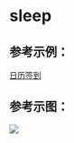 # sleep 
## 参考示例：
<a href="http://bbs.luosilent.top/sleep/sign.php">日历签到<a>
  
  
  
## 参考示图：
  
<img src="http://bbs.luosilent.top/sleep/img/pic.png" /> 
